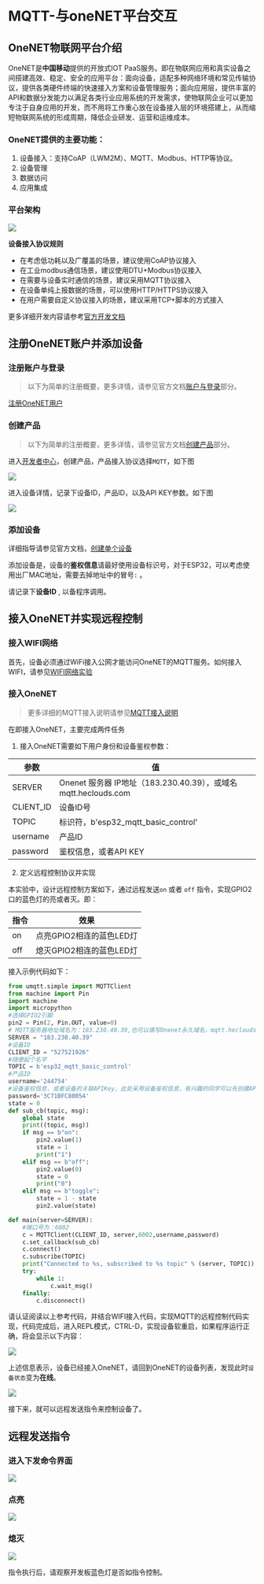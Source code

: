 # MQTT-与oneNET平台交互

## OneNET物联网平台介绍

OneNET是**中国移动**提供的开放式IOT PaaS服务。即在物联网应用和真实设备之间搭建高效、稳定、安全的应用平台：面向设备，适配多种网络环境和常见传输协议，提供各类硬件终端的快速接入方案和设备管理服务；面向应用层，提供丰富的API和数据分发能力以满足各类行业应用系统的开发需求，使物联网企业可以更加专注于自身应用的开发，而不用将工作重心放在设备接入层的环境搭建上，从而缩短物联网系统的形成周期，降低企业研发、运营和运维成本。

### OneNET提供的主要功能：

1. 设备接入：支持CoAP（LWM2M）、MQTT、Modbus、HTTP等协议。
2. 设备管理
3. 数据访问
4. 应用集成

### 平台架构

![](https://open.iot.10086.cn/doc/images/%E5%B9%B3%E5%8F%B0%E6%9E%B6%E6%9E%84new1.png)

**设备接入协议规则**

- 在考虑低功耗以及广覆盖的场景，建议使用CoAP协议接入
- 在工业modbus通信场景，建议使用DTU+Modbus协议接入
- 在需要与设备实时通信的场景，建议采用MQTT协议接入
- 在设备单纯上报数据的场景，可以使用HTTP/HTTPS协议接入
- 在用户需要自定义协议接入的场景，建议采用TCP+脚本的方式接入

更多详细开发内容请参考[官方开发文档](https://open.iot.10086.cn/doc/)

## 注册OneNET账户并添加设备

### 注册账户与登录

> 以下为简单的注册概要，更多详情，请参见官方文档[账户与登录](https://open.iot.10086.cn/doc/book/easy-manual/login.html)部分。

[注册OneNET用户](https://open.iot.10086.cn/)

### 创建产品

> 以下为简单的注册概要，更多详情，请参见官方文档[创建产品](https://open.iot.10086.cn/doc/book/easy-manual/product&device/product-create.html)部分。

进入[开发者中心](https://open.iot.10086.cn/develop/global/product)，创建产品，产品接入协议选择`MQTT`，如下图

![](img/onenet_create_product.png)



进入设备详情，记录下设备ID，产品ID，以及API KEY参数。如下图

![](img/onenet_product_detail.png)

### 添加设备

详细指导请参见官方文档，[创建单个设备](https://open.iot.10086.cn/doc/book/easy-manual/product&device/device-create/single-device.html)

添加设备是，设备的**鉴权信息**请最好使用设备标识号，对于ESP32，可以考虑使用出厂MAC地址，需要去掉地址中的冒号`:` 。

请记录下**设备ID** , 以备程序调用。

## 接入OneNET并实现远程控制

### 接入WIFI网络

首先，设备必须通过WiFi接入公网才能访问OneNET的MQTT服务。如何接入WIFI，请参见[WIFI网络实验](wifi_network_connection.md)

### 接入OneNET

> 更多详细的MQTT接入说明请参见[MQTT接入说明](https://open.iot.10086.cn/doc/book/device-develop/multpro/MQTT/MQTT-manual.html)

在即接入OneNET，主要完成两件任务

1. 接入OneNET需要如下用户身份和设备鉴权参数：

| 参数      | 值                                                           |
| --------- | ------------------------------------------------------------ |
| SERVER    | Onenet 服务器 IP地址（183.230.40.39），或域名 mqtt.heclouds.com |
| CLIENT_ID | 设备ID号                                                     |
| TOPIC     | 标识符，b'esp32_mqtt_basic_control'                          |
| username  | 产品ID                                                       |
| password  | 鉴权信息，或者API KEY                                        |

2. 定义远程控制协议并实现

本实验中，设计远程控制方案如下，通过远程发送`on` 或者 `off` 指令，实现GPIO2口的蓝色灯的亮或者灭。即：

| 指令 | 效果                     |
| ---- | ------------------------ |
| on   | 点亮GPIO2相连的蓝色LED灯 |
| off  | 熄灭GPIO2相连的蓝色LED灯 |

接入示例代码如下：

```python
from umqtt.simple import MQTTClient
from machine import Pin
import machine
import micropython
#选择GPIO2引脚
pin2 = Pin(2, Pin.OUT, value=0)
# MQTT服务器地址域名为：183.230.40.39,也可以填写Onenet永久域名，mqtt.heclouds.com
SERVER = "183.230.40.39"
#设备ID
CLIENT_ID = "527521926"
#随便起个名字
TOPIC = b'esp32_mqtt_basic_control'
#产品ID
username='244754'
#设备鉴权信息，或者设备的关联APIKey，此处采用设备鉴权信息，有兴趣的同学可以先创建APIKEY,再将之与该设备关联。
password='3C71BFC80054'
state = 0
def sub_cb(topic, msg):
    global state
    print((topic, msg))
    if msg == b"on":
        pin2.value(1)
        state = 1
        print("1")
    elif msg == b"off":
        pin2.value(0)
        state = 0
        print("0")
    elif msg == b"toggle":
        state = 1 - state
        pin2.value(state)

def main(server=SERVER):
    #端口号为：6002
    c = MQTTClient(CLIENT_ID, server,6002,username,password)
    c.set_callback(sub_cb)
    c.connect()
    c.subscribe(TOPIC)
    print("Connected to %s, subscribed to %s topic" % (server, TOPIC))
    try:
        while 1:
            c.wait_msg()
    finally:
        c.disconnect()
```

请认证阅读以上参考代码，并结合WIFI接入代码，实现MQTT的远程控制代码实现，代码完成后，进入REPL模式，CTRL-D，实现设备软重启，如果程序运行正确，将会显示以下内容：

![](img/onenet_mqtt_connect_code_repl.png)

上述信息表示，设备已经接入OneNET，请回到OneNET的设备列表，发现此时`设备状态`变为**在线**。

![](img/onenet_mqtt_device_online.png)



接下来，就可以远程发送指令来控制设备了。

## 远程发送指令

### 进入下发命令界面

![](img/onenet_mqtt_instruction.png)

### 点亮

![](img/onenet_mqtt_instruction_on.png)

### 熄灭

![](img/onenet_mqtt_instruction_off.png)

指令执行后，请观察开发板蓝色灯是否如指令控制。

